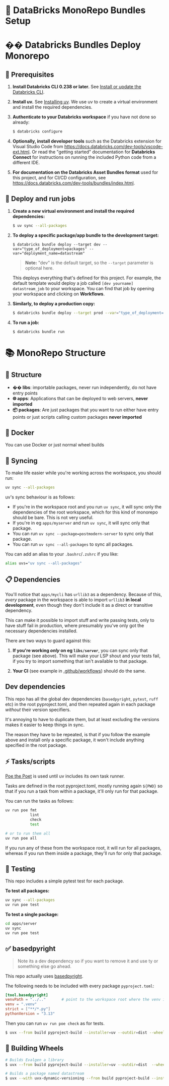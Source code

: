# 🚀 DataBricks MonoRepo Bundles Setup

# �� Databricks Bundles Deploy Monorepo

## 🔧 Prerequisites
1. **Install Databricks CLI 0.238 or later.**
   See [Install or update the Databricks CLI](https://docs.databricks.com/en/dev-tools/cli/install.html).

2. **Install uv.** See [Installing uv](https://docs.astral.sh/uv/getting-started/installation/).
   We use uv to create a virtual environment and install the required dependencies.

3. **Authenticate to your Databricks workspace** if you have not done so already:
   ```bash
   $ databricks configure
   ```

4. **Optionally, install developer tools** such as the Databricks extension for Visual Studio Code from
   https://docs.databricks.com/dev-tools/vscode-ext.html. Or read the "getting started" documentation for
   **Databricks Connect** for instructions on running the included Python code from a different IDE.

5. **For documentation on the Databricks Asset Bundles format** used
   for this project, and for CI/CD configuration, see
   https://docs.databricks.com/dev-tools/bundles/index.html.

## 🚀 Deploy and run jobs

1. **Create a new virtual environment and install the required dependencies:**
   ```bash
   $ uv sync --all-packages
   ```

2. **To deploy a specific package/app bundle to the development target:**
   ```console
   $ databricks bundle deploy --target dev --var="type_of_deployment=packages" --var="deployment_name=datastream"
   ```

   > **Note:** "dev" is the default target, so the `--target` parameter is optional here.

   This deploys everything that's defined for this project.
   For example, the default template would deploy a job called
   `[dev yourname] datastream_job` to your workspace.
   You can find that job by opening your workspace and clicking on **Workflows**.

3. **Similarly, to deploy a production copy:**
   ```bash
   $ databricks bundle deploy --target prod --var="type_of_deployment=packages" --var="deployment_name=datastream"
   ```

4. **To run a job:**
   ```bash
   $ databricks bundle run
   ```

#  📚 MonoRepo Structure 

## 📁 Structure
- **�� libs**: importable packages, never run independently, do not have entry points
- **🌐 apps**: Applications that can be deployed to web servers, **never imported**
- **📦 packages**: Are just packages that you want to run either have entry points or just scripts calling custom packages **never imported**

## :ocean: Docker
You can use Docker or just normal wheel builds

## 🔄 Syncing
To make life easier while you're working across the workspace, you should run:
```bash
uv sync --all-packages
```

uv's sync behaviour is as follows:
- If you're in the workspace root and you run `uv sync`, it will sync only the
dependencies of the root workspace, which for this kind of monorepo should be bare.
This is not very useful.
- If you're in eg `apps/myserver` and run `uv sync`, it will sync only that package.
- You can run `uv sync --package=postmodern-server` to sync only that package.
- You can run `uv sync --all-packages` to sync all packages.

You can add an alias to your `.bashrc`/`.zshrc` if you like:
```bash
alias uvs="uv sync --all-packages"
```

## 📋 Dependencies
You'll notice that `apps/mycli` has `urllib3` as a dependency.
Because of this, _every_ package in the workspace is able to import `urllib3` **in local development**,
even though they don't include it as a direct or transitive dependency.

This can make it possible to import stuff and write passing tests, only to have stuff fail
in production, where presumably you've only got the necessary dependencies installed.

There are two ways to guard against this:

1. **If you're working _only_ on eg `libs/server`**, you can sync only that package (see above).
This will make your LSP shout and your tests fail, if you try to import something that isn't
available to that package.

2. **Your CI** (see example in [.github/workflows](.github/workflows)) should do the same.

## Dev dependencies
This repo has all the global dev dependencies (`basedpyright`, `pytest`, `ruff` etc) in the root
pyproject.toml, and then repeated again in each package _without_ their version specifiers.

It's annoying to have to duplicate them, but at least excluding the versions makes it easier
to keep things in sync.

The reason they have to be repeated, is that if you follow the example above and install only
a specific package, it won't include anything specified in the root package.

## ⚡ Tasks/scripts
[Poe the Poet](https://poethepoet.natn.io/index.html) is used until uv includes its own task runner.

Tasks are defined in the root pyproject.toml, mostly running again `${PWD}` so that if
you run a task from within a package, it'll only run for that package.

You can run the tasks as follows:
```bash
uv run poe fmt
           lint
           check
           test

# or to run them all
uv run poe all
```

If you run any of these from the workspace root, it will run for all packages,
whereas if you run them inside a package, they'll run for only that package.

## 🧪 Testing
This repo includes a simple pytest test for each package.

**To test all packages:**
```bash
uv sync --all-packages
uv run poe test
```

**To test a single package:**
```bash
cd apps/server
uv sync
uv run poe test
```

## ✅ basedpyright
 >Note its a dev dependency so if you want to remove it and use ty or something else go ahead.

This repo actually uses [basedpyright](https://docs.basedpyright.com/latest/).

The following needs to be included with every package `pyproject.toml`:
```toml
[tool.basedpyright]
venvPath = "../.."       # point to the workspace root where the venv is
venv = ".venv"
strict = ["**/*.py"]
pythonVersion = "3.13"
```

Then you can run `uv run poe check` as for tests.

```bash
$ uvx --from build pyproject-build --installer=uv --outdir=dist --wheel apps/printer
```

## 🔨 Building Wheels
```bash
# Builds Evalgen a library
$ uvx --from build pyproject-build --installer=uv --outdir=dist  --wheel libs/evalgen

# Builds a package named datastream
$ uvx --with uvx-dynamic-versioning --from build pyproject-build --installer uv --wheel packages/datastream
```
